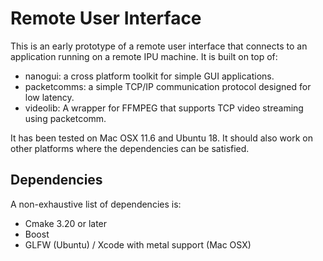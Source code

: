 # Remote User Interface

This is an early prototype of a remote user interface that connects to an application running on a remote IPU machine.
It is built on top of:
- nanogui: a cross platform toolkit for simple GUI applications.
- packetcomms: a simple TCP/IP communication protocol designed for low latency.
- videolib: A wrapper for FFMPEG that supports TCP video streaming using packetcomm.

It has been tested on Mac OSX 11.6 and Ubuntu 18. It should also work on other platforms where the dependencies can be satisfied.

## Dependencies

A non-exhaustive list of dependencies is:
- Cmake 3.20 or later
- Boost
- GLFW (Ubuntu) / Xcode with metal support (Mac OSX)
